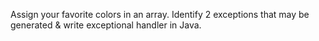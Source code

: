 Assign your favorite colors in an array. Identify 2 exceptions that may be generated & write exceptional handler in Java.